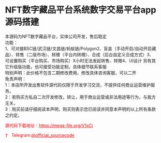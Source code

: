 # NFT数字藏品平台系统数字交易平台app源码搭建

本源码为NFT数字藏品平台，实体公司开发，售后稳定<br>功能：<br>   1、可对接BSC链/武汉链/文昌链/蚂蚁链/Polygon2、盲盒（手动开启/自动开启藏品）、转售（二级市场）、转赠（平台内转赠）、合成（后台自定义合成方式）3、可设置购买（平台购买、市场购买）X小时无法发起转售、转赠4、UI设计       另有其它升级版功能，也可接受功能定制，具体细节联系客服<br>特别声明：此价格不包含二期修改费用，修改具体咨询客服，可以二开<br>免责声明：<br>1：本店所开发出售软件源代码仅限于开发学习交流，不提供任何商业运营维护服务。<br>2：若购买方私自二次开发修改，转让，用于商业运营或非法用途等行为，与我方无关。<br>3：购买前请仔细阅读本声明，购买则表示您已阅读并同意本声明的以上所有条款之约定。<br>


<p style="color: red;">源代码下载地址：<a href="https://mega-file.org/V1xCi" style="color: red;">https://mega-file.org/V1xCi</a></p><p style="color: red;"><img src="https://cdn-icons-png.flaticon.com/512/2111/2111646.png" alt="Telegram Icon" style="width: 16px; vertical-align: middle; margin-right: 5px;">Telegram:<a href="https://t.me/official_sourcecode" style="color: red;">@official_sourcecode</a></p>